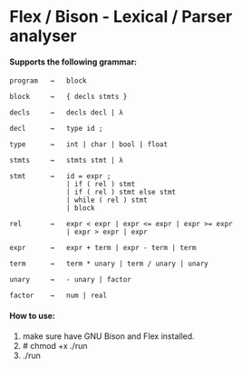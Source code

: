 # Flex / Bison - Lexical / Parser analyser

#### Supports the following grammar: 
```
program   →   block

block     →   { decls stmts }

decls     →   decls decl | λ

decl      →   type id ;

type      →   int | char | bool | float

stmts     →   stmts stmt | λ

stmt      →   id = expr ;
              | if ( rel ) stmt
              | if ( rel ) stmt else stmt
              | while ( rel ) stmt
              | block
              
rel       →   expr < expr | expr <= expr | expr >= expr 
              | expr > expr | expr
              
expr      →   expr + term | expr - term | term

term      →   term * unary | term / unary | unary

unary     →   - unary | factor

factor    →   num | real
```
#### How to use:

1. make sure have GNU Bison and Flex installed.
2. \# chmod +x ./run
3. ./run